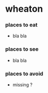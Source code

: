# wheaton

### places to eat
- bla bla

### places to see
- bla bla

### places to avoid
- missing ?
